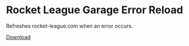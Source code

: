 # Rocket League Garage Error Reload

Refreshes rocket-league.com when an error occurs.

[Download](https://raw.githubusercontent.com/OpenByteDev/Userscripts/master/Rocket_League_Garage_Error_Reload/Rocket_League_Garage_Trade_Refresh.user.js)

